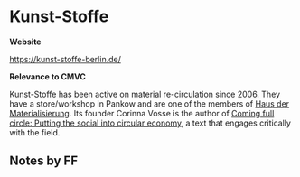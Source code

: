 # Kunst-Stoffe

**Website**

https://kunst-stoffe-berlin.de/

**Relevance to CMVC**

Kunst-Stoffe has been active on material re-circulation since 2006. They have a store/workshop in Pankow and are one of the members of [Haus der Materialisierung](../HdM). Its founder Corinna Vosse is the author of [Coming full circle: Putting the social into circular economy](https://www.taylorfrancis.com/chapters/oa-edit/10.4324/9781003244196-30/coming-full-circle-corinna-vosse), a text that engages critically with the field.


## Notes by FF

